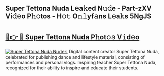 ## Super Tettona Nuda L𝚎a𝚔ed N𝚞𝚍e - Part-zXV Vi𝚍𝚎o P𝚑𝚘tos - H𝚘𝚝 O𝚗𝚕yf𝚊ns L𝚎a𝚔s 5NgJS

# <h2><a href="http://kf0uff.oniu.top/?m=Super+Tettona+Nuda">🔗👉 🔴 Super Tettona Nuda P𝚑ot𝚘𝚜 V𝚒d𝚎o</a></h2>

[![Super Tettona Nuda Nu𝚍e𝚜](https://i.imgur.com/0qMVB7G.gif)](http://kf0uff.oniu.top/?m=Super+Tettona+Nuda)
Digital content creator Super Tettona Nuda, celebrated for publishing dance and lifestyle material, consisting of performances and personal vlogs. Inspiring teacher Super Tettona Nuda, recognized for their ability to inspire and educate their students.  
